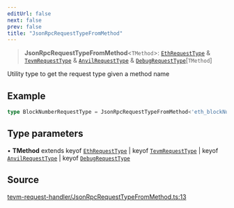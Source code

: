 ```yaml
---
editUrl: false
next: false
prev: false
title: "JsonRpcRequestTypeFromMethod"
---
```


> **JsonRpcRequestTypeFromMethod**\<`TMethod`\>: [`EthRequestType`](/reference/tevm/procedures-types/type-aliases/ethrequesttype/) & [`TevmRequestType`](/reference/tevm/procedures-types/type-aliases/tevmrequesttype/) & [`AnvilRequestType`](/reference/tevm/procedures-types/type-aliases/anvilrequesttype/) & [`DebugRequestType`](/reference/tevm/procedures-types/type-aliases/debugrequesttype/)\[`TMethod`\]

Utility type to get the request type given a method name

## Example

```typescript
type BlockNumberRequestType = JsonRpcRequestTypeFromMethod<'eth_blockNumber'>
```

## Type parameters

• **TMethod** extends keyof [`EthRequestType`](/reference/tevm/procedures-types/type-aliases/ethrequesttype/) \| keyof [`TevmRequestType`](/reference/tevm/procedures-types/type-aliases/tevmrequesttype/) \| keyof [`AnvilRequestType`](/reference/tevm/procedures-types/type-aliases/anvilrequesttype/) \| keyof [`DebugRequestType`](/reference/tevm/procedures-types/type-aliases/debugrequesttype/)

## Source

[tevm-request-handler/JsonRpcRequestTypeFromMethod.ts:13](https://github.com/evmts/tevm-monorepo/blob/main/packages/procedures-types/src/tevm-request-handler/JsonRpcRequestTypeFromMethod.ts#L13)
